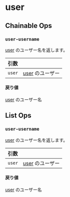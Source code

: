 
# user

## Chainable Ops
<h3 id="user-username"><code>user-username</code></h3>

[user](https://docs.wandb.ai/ref/weave/user) のユーザー名を返します。

| 引数 |  |
| :--- | :--- |
| `user` | [user](https://docs.wandb.ai/ref/weave/user) のユーザー |

#### 戻り値
[user](https://docs.wandb.ai/ref/weave/user) のユーザー名


## List Ops
<h3 id="user-username"><code>user-username</code></h3>

[user](https://docs.wandb.ai/ref/weave/user) のユーザー名を返します。

| 引数 |  |
| :--- | :--- |
| `user` | [user](https://docs.wandb.ai/ref/weave/user) のユーザー |

#### 戻り値
[user](https://docs.wandb.ai/ref/weave/user) のユーザー名
